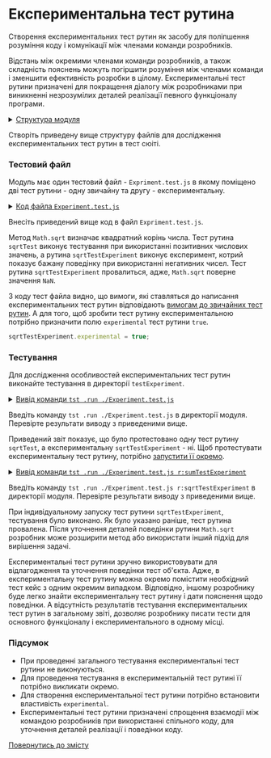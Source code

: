 # Експериментальна тест рутина

Створення експериментальних тест рутин як засобу для поліпшення розуміння коду і комунікації між членами команди розробників.

Відстань між окремими членами команди розробників, а також складність пояснень можуть погіршити розуміння між членами команди і зменшити ефективність розробки в цілому. Експериментальні тест рутини призначені для покращення діалогу між розробниками при виникненні незрозумілих деталей реалізації певного функціоналу програми.

<details>
  <summary><u>Структура модуля</u></summary>

```
testExperiment
        ├── Experiment.test.js
        └── package.json
```

</details>

Створіть приведену вище структуру файлів для дослідження експериментальних тест рутин в тест сюіті.

### Тестовий файл

Модуль має один тестовий файл - `Expriment.test.js` в якому поміщено дві тест рутини - одну звичайну та другу - експериментальну.

<details>
    <summary><u>Код файла <code>Experiment.test.js</code></u></summary>

```js
let _ = require( 'wTesting' );

//

function sqrtTest( test )
{
  test.case = 'integer';
  test.equivalent( Math.sqrt( 4 ), 2 );
}

//

function sqrtTestExperiment( test )
{
  test.case = 'strings';
  test.equivalent( sum( -4 ), 'Complex value' );
}
sqrtTestExperiment.experimental = true;

//

var Self =
{
  name : 'Experiment',
  tests :
  {
    sqrtTest,
    sqrtTestExperiment,
  }
}

//

Self = wTestSuite( Self );
if( typeof module !== 'undefined' && !module.parent )
wTester.test( Self.name );
```

</details>

Внесіть приведений вище код в файл `Expriment.test.js`.

Метод `Math.sqrt` визначає квадратний корінь числа. Тест рутина `sqrtTest` виконує тестування при використанні позитивних числових значень, а рутина `sqrtTestExperiment` виконує експеримент, котрий показує бажану поведінку при використанні  негативних чисел. Тест рутина `sqrtTestExperiment` провалиться, адже, `Math.sqrt` поверне значення `NaN`.

З коду тест файла видно, що вимоги, які ставляться до написання експериментальних тест рутин відповідають [вимогам до звичайних тест рутин](./TestRoutine.md). A для того, щоб зробити тест рутину експериментальною потрібно призначити полю `experimental` тест рутини `true`.

```js 
sqrtTestExperiment.experimental = true;
```

### Тестування

Для дослідження особливостей експериментальних тест рутин виконайте тестування в директорії `testExperiment`.

<details>
  <summary><u>Вивід команди <code>tst .run ./Experiment.test.js</code></u></summary>

```
[user@user ~]$ tst .run Experiment.test.js
Launching several ( 1 ) test suite(s) ..
  /.../testExperiment/Experiment.test.js:43 - enabled
  1 test suite
    Running test suite ( Experiment ) ..
    Located at /.../testExperiment/Experiment.test.js:34
      
      Passed TestSuite::Experiment / TestRoutine::sqrtTest in 0.031s
    Passed test checks 1 / 1
    Passed test cases 1 / 1
    Passed test routines 1 / 1
    Test suite ( Experiment ) ... in 0.601s ... ok

  
  Passed test checks 1 / 1
  Passed test cases 1 / 1
  Passed test routines 1 / 1
  Passed test suites 1 / 1
  Testing ... in 1.159s ... ok
```

</details>

Введіть команду `tst .run ./Experiment.test.js` в директорії модуля. Перевірте результати виводу з приведеними вище.

Приведений звіт показує, що було протестовано одну тест рутину `sqrtTest`, а експериментальну `sqrtTestExperiment` - ні. Щоб протестувати експериментальну тест рутину, потрібно [запустити її окремо](./Running.md).

<details>
  <summary><u>Вивід команди <code>tst .run ./Experiment.test.js r:sumTestExperiment</code></u></summary>

```
[user@user ~]$ tst .run ./Experiment.test.js r:sumTestExperiment
Launching several ( 1 ) test suite(s) ..
  /.../testExperiment/Experiment.test.js:43 - enabled
  1 test suite
    Running test suite ( Experiment ) ..
    Located at /.../testExperiment/Experiment.test.js:34
      
      Test check ( TestSuite::Experiment / TestRoutine::sqrtTestExperiment / strings # 1 ) ... failed, throwing error
      Failed ( thrown error ) TestSuite::Experiment / TestRoutine::sqrtTestExperiment in 0.050s
    Thrown 1 error(s)
    Passed test checks 0 / 1
    Passed test cases 0 / 1
    Passed test routines 0 / 1
    Test suite ( Experiment ) ... in 0.117s ... failed


  
  Thrown 1 error(s)
  Passed test checks 0 / 1
  Passed test cases 0 / 1
  Passed test routines 0 / 1
  Passed test suites 0 / 1
  Testing ... in 0.167s ... failed
```

</details>

Введіть команду `tst .run ./Experiment.test.js r:sqrtTestExperiment` в директорії модуля. Перевірте результати виводу з приведеними вище.

При індивідуальному запуску тест рутини `sqrtTestExperiment`, тестування було виконано. Як було указано раніше, тест рутина провалена. Після уточнення деталей поведінки рутини `Math.sqrt` розробник може розширити метод або використати інший підхід для вирішення задачі. 

Експериментальні тест рутини зручно використовувати для відлагодження та уточнення поведінки тест об'єкта. Адже, в експериментальну тест рутину можна окремо помістити необхідний тест кейс з одним окремим випадком. Відповідно, іншому розробнику буде легко знайти експериментальну тест рутину і дати пояснення щодо поведінки. А відсутність результатів тестування експериментальних тест рутин в загальному звіті, дозволяє розробнику писати тести для основного функціоналу і експериментального в одному місці.

### Підсумок

- При проведенні загального тестування експериментальні тест рутини не виконуються.
- Для проведення тестування в експериментальній тест рутині її потрібно викликати окремо. 
- Для створення експериментальної тест рутини потрібно встановити властивість `experimental`.
- Експериментальні тест рутини призначені спрощення взаємодії між командою розробників при використанні спільного коду, для уточнення деталей реалізації і поведінки коду.

[Повернутись до змісту](../README.md#tutorials)

